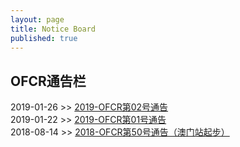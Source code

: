 ```yaml
---
layout: page
title: Notice Board
published: true
---
```

## OFCR通告栏  
2019-01-26 >> [2019-OFCR第02号通告](/notice/19_02.DUOMEI)  
2019-01-22 >> [2019-OFCR第01号通告](/notice/19_01.Senna_Pardon)  
2018-08-14 >> [2018-OFCR第50号通告（澳门站起步）](/notice/50.Macau_Start)